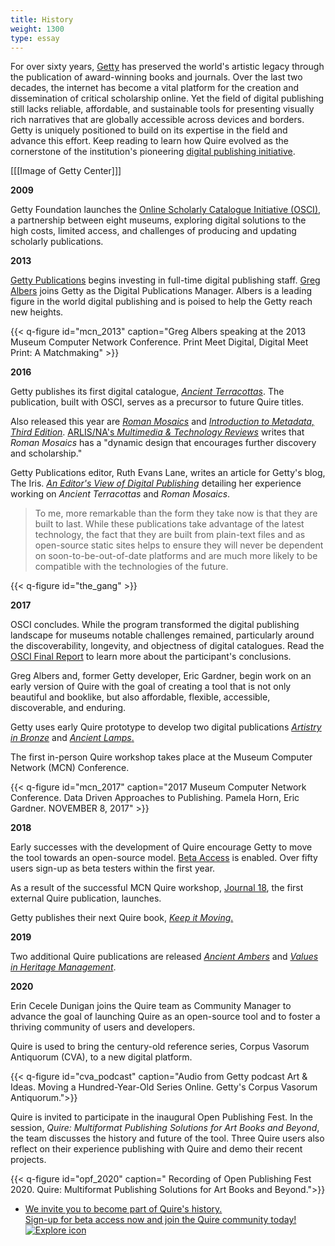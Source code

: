 ```yaml
---
title: History
weight: 1300
type: essay
---
```


For over sixty years, [Getty](https://www.getty.edu/) has preserved the world's artistic legacy through the publication of award-winning books and journals. Over the last two decades, the internet has become a vital platform for the creation and dissemination of critical scholarship online. Yet the field of digital publishing still lacks reliable, affordable, and sustainable tools for presenting visually rich narratives that are globally accessible across devices and borders. Getty is uniquely positioned to build on its expertise in the field and advance this effort. Keep reading to learn how Quire evolved as the cornerstone of the institution's pioneering [digital publishing initiative](https://www.getty.edu/publications/digital/index.html).

[[[Image of Getty Center]]]

**2009**

Getty Foundation launches the [Online Scholarly Catalogue Initiative (OSCI)](http://www.oscitoolkit.org/), a partnership between eight museums, exploring digital solutions to the high costs, limited access, and challenges of producing and updating scholarly publications.

**2013**

[Getty Publications](https://www.getty.edu/publications) begins investing in full-time digital publishing staff.
[Greg Albers](https://geealbers.net/) joins Getty as the Digital Publications Manager. Albers is a leading figure in the world digital publishing and is poised to help the Getty reach new heights.

{{< q-figure id="mcn_2013" caption="Greg Albers speaking at the 2013 Museum Computer Network Conference. Print Meet Digital, Digital Meet Print: A Matchmaking" >}}

**2016**

Getty publishes its first digital catalogue, [*Ancient Terracottas*](https://www.getty.edu/publications/terracottas/). The publication,  built with OSCI, serves as a precursor to future Quire titles.

Also released this year are [*Roman Mosaics*](https://www.getty.edu/publications/romanmosaics/) and [*Introduction to Metadata, Third Edition*](https://www.getty.edu/publications/intrometadata/). [ARLIS/NA's *Multimedia & Technology Reviews*](https://arlisna.org/publications/multimedia-technology-reviews/1025-roman-mosaics-in-the-j-paul-getty-museum) writes that *Roman Mosaics* has a "dynamic design that encourages further discovery and scholarship."

Getty Publications editor, Ruth Evans Lane, writes an article for Getty's blog, The Iris. [*An Editor's View of Digital Publishing*](http://blogs.getty.edu/iris/an-editors-view-of-digital-publishing/) detailing her experience working on *Ancient Terracottas* and *Roman Mosaics*.

> To me, more remarkable than the form they take now is that they are built to last. While these publications take advantage of the latest technology, the fact that they are built from plain-text files and as open-source static sites helps to ensure they will never be dependent on soon-to-be-out-of-date platforms and are much more likely to be compatible with the technologies of the future.

{{< q-figure id="the_gang" >}}

**2017**

OSCI concludes. While the program transformed the digital publishing landscape for museums notable challenges remained, particularly around the discoverability, longevity, and objectness of digital catalogues. Read the [OSCI Final Report](https://www.getty.edu/publications/osci-report/remaining-challenges/) to learn more about the participant's conclusions.

Greg Albers and, former Getty developer, Eric Gardner, begin work on an early version of Quire with the goal of creating a tool that is not only beautiful and booklike, but also affordable, flexible, accessible, discoverable, and enduring.

Getty uses early Quire prototype to develop two digital publications [*Artistry in Bronze*](https://www.getty.edu/publications/artistryinbronze/index.html) and [*Ancient Lamps*.](https://www.getty.edu/publications/ancientlamps/)

The first in-person Quire workshop takes place at the Museum Computer Network (MCN) Conference.

{{< q-figure id="mcn_2017" caption="2017 Museum Computer Network Conference. Data Driven Approaches to Publishing. Pamela Horn, Eric Gardner. NOVEMBER 8, 2017" >}}

**2018**

Early successes with the development of Quire encourage Getty to move the tool towards an open-source model. [Beta Access](/request-access/beta-access) is enabled. Over fifty users sign-up as beta testers within the first year.

As a result of the successful MCN Quire workshop, [Journal 18](http://www.journal18.org/issue5_williams/about/), the first external Quire publication, launches.

Getty publishes their next Quire book, [*Keep it Moving*.](https://www.getty.edu/publications/keepitmoving/)

**2019**

Two additional Quire publications are released [*Ancient Ambers*](https://www.getty.edu/publications/ambers/) and [*Values in Heritage Management*](https://www.getty.edu/publications/heritagemanagement/).

**2020**

Erin Cecele Dunigan joins the Quire team as Community Manager to advance the goal of launching Quire as an open-source tool and to foster a thriving community of users and developers.

Quire is used to bring the century-old reference series, Corpus Vasorum Antiquorum (CVA), to a new digital platform.

{{< q-figure id="cva_podcast" caption="Audio from Getty podcast Art & Ideas. Moving a Hundred-Year-Old Series Online. Getty's Corpus Vasorum Antiquorum.">}}

Quire is invited to participate in the inaugural Open Publishing Fest. In the session, *Quire: Multiformat Publishing Solutions for Art Books and Beyond*, the team discusses the history and future of the tool. Three Quire users also reflect on their experience publishing with Quire and demo their recent projects.

{{< q-figure id="opf_2020" caption=" Recording of Open Publishing Fest 2020. Quire: Multiformat Publishing Solutions for Art Books and Beyond.">}}

<div class="feature-cards">

- [We invite you to become part of Quire's history. <br> Sign-up for beta access now and join the Quire community today! ![Explore icon](/img/illustrations/undraw_community_8nwl.png)](/request-access/beta-access/)
</div>
